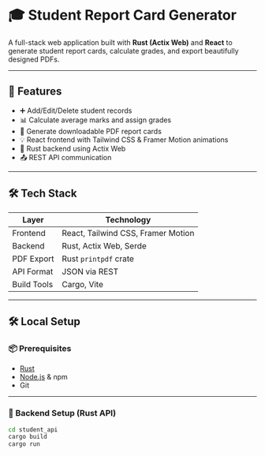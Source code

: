 # 🎓 Student Report Card Generator

A full-stack web application built with **Rust (Actix Web)** and **React** to generate student report cards, calculate grades, and export beautifully designed PDFs.

---

## 📌 Features

- ➕ Add/Edit/Delete student records
- 📊 Calculate average marks and assign grades
- 📄 Generate downloadable PDF report cards
- 💡 React frontend with Tailwind CSS & Framer Motion animations
- 🚀 Rust backend using Actix Web
- 📤 REST API communication

---

## 🛠 Tech Stack

| Layer        | Technology                  |
|--------------|------------------------------|
| Frontend     | React, Tailwind CSS, Framer Motion |
| Backend      | Rust, Actix Web, Serde       |
| PDF Export   | Rust `printpdf` crate        |
| API Format   | JSON via REST                |
| Build Tools  | Cargo, Vite                  |

---

## 🛠️ Local Setup

### 📦 Prerequisites

- [Rust](https://www.rust-lang.org/tools/install)
- [Node.js](https://nodejs.org/) & npm
- Git

---

### 🔧 Backend Setup (Rust API)

```bash
cd student_api
cargo build
cargo run
